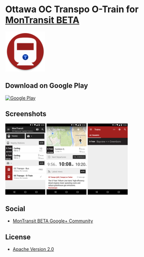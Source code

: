 # Ottawa OC Transpo O-Train for [MonTransit BETA](https://github.com/mtransitapps/mtransit-for-android)

<img width="25%" height="25%" src="https://raw.githubusercontent.com/mtransitapps/ca-ottawa-oc-transpo-train-android/master/pub/hi-res-app-icon.png"/>

## Download on Google Play

[![Google Play](https://developer.android.com/images/brand/en_app_rgb_wo_60.png)](https://play.google.com/store/apps/details?id=org.mtransit.android.ca_ottawa_oc_transpo_train)

## Screenshots

<img width="25%" height="25%" src="https://raw.githubusercontent.com/mtransitapps/ca-ottawa-oc-transpo-train-android/master/pub/screenshot-phone-1.png"/>
<img width="25%" height="25%" src="https://raw.githubusercontent.com/mtransitapps/ca-ottawa-oc-transpo-train-android/master/pub/screenshot-phone-2.png"/>
<img width="25%" height="25%" src="https://raw.githubusercontent.com/mtransitapps/ca-ottawa-oc-transpo-train-android/master/pub/screenshot-phone-3.png"/>

## Social

* [MonTransit BETA Google+ Community](https://plus.google.com/communities/111796337224469270605)

## License

* [Apache Version 2.0](http://www.apache.org/licenses/LICENSE-2.0.html)
